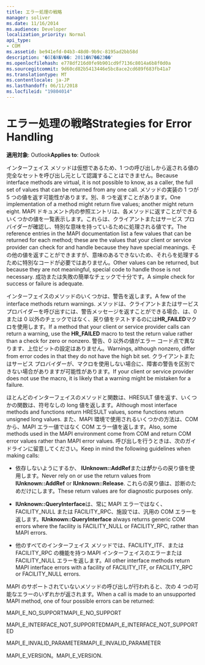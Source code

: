 ```yaml
---
title: エラー処理の戦略
manager: soliver
ms.date: 11/16/2014
ms.audience: Developer
localization_priority: Normal
api_type:
- COM
ms.assetid: be941efd-04b3-48d0-9b9c-8195ad2bb58d
description: '�ŏI�X�V��: 2011�N7��23��'
ms.openlocfilehash: e778df216d0fe9b901cd9f7136c8014a6b8f0d0a
ms.sourcegitcommit: 9d60cd82b5413446e5bc8ace2cd689f683fb41a7
ms.translationtype: MT
ms.contentlocale: ja-JP
ms.lasthandoff: 06/11/2018
ms.locfileid: "19804014"
---
```

# <a name="strategies-for-error-handling"></a><span data-ttu-id="3333a-103">エラー処理の戦略</span><span class="sxs-lookup"><span data-stu-id="3333a-103">Strategies for Error Handling</span></span>

  
  
<span data-ttu-id="3333a-104">**適用対象**: Outlook</span><span class="sxs-lookup"><span data-stu-id="3333a-104">**Applies to**: Outlook</span></span> 
  
<span data-ttu-id="3333a-105">インターフェイス メソッドは仮想であるため、1 つの呼び出しから返される値の完全なセットを呼び出し元として認識することはできません。</span><span class="sxs-lookup"><span data-stu-id="3333a-105">Because interface methods are virtual, it is not possible to know, as a caller, the full set of values that can be returned from any one call.</span></span> <span data-ttu-id="3333a-106">メソッドの実装の 1 つが 5 つの値を返す可能性があります。別、8 つを返すことがあります。</span><span class="sxs-lookup"><span data-stu-id="3333a-106">One implementation of a method might return five values; another might return eight.</span></span> <span data-ttu-id="3333a-107">MAPI ドキュメント内の参照エントリは、各メソッドに返すことができるいくつかの値を一覧表示します。これらは、クライアントまたはサービス プロバイダーが確認し、特別な意味を持っているために処理される値です。</span><span class="sxs-lookup"><span data-stu-id="3333a-107">The reference entries in the MAPI documentation list a few values that can be returned for each method; these are the values that your client or service provider can check for and handle because they have special meanings.</span></span> <span data-ttu-id="3333a-108">その他の値を返すことができますが、意味のあるできないため、それらを処理するために特別なコードが必要ではありません。</span><span class="sxs-lookup"><span data-stu-id="3333a-108">Other values can be returned, but because they are not meaningful, special code to handle those is not necessary.</span></span> <span data-ttu-id="3333a-109">成功または失敗の簡単なチェックで十分です。</span><span class="sxs-lookup"><span data-stu-id="3333a-109">A simple check for success or failure is adequate.</span></span>
  
<span data-ttu-id="3333a-110">インターフェイスのメソッドのいくつかは、警告を返します。</span><span class="sxs-lookup"><span data-stu-id="3333a-110">A few of the interface methods return warnings.</span></span> <span data-ttu-id="3333a-111">メソッドは、クライアントまたはサービス プロバイダーを呼び出すには、警告メッセージを返すことができる場合、は、0 または 0 以外のチェックではなく、戻り値をテストするのには**HR_FAILED**マクロを使用します。</span><span class="sxs-lookup"><span data-stu-id="3333a-111">If a method that your client or service provider calls can return a warning, use the **HR_FAILED** macro to test the return value rather than a check for zero or nonzero.</span></span> <span data-ttu-id="3333a-112">警告、0 以外の値がエラー コード点で異なります、上位ビットの設定はありません。</span><span class="sxs-lookup"><span data-stu-id="3333a-112">Warnings, although nonzero, differ from error codes in that they do not have the high bit set.</span></span> <span data-ttu-id="3333a-113">クライアントまたはサービス プロバイダーが、マクロを使用しない場合に、障害の警告を区別できない場合がありますが可能性があります。</span><span class="sxs-lookup"><span data-stu-id="3333a-113">If your client or service provider does not use the macro, it is likely that a warning might be mistaken for a failure.</span></span> 
  
<span data-ttu-id="3333a-114">ほとんどのインターフェイスのメソッドと関数は、HRESULT 値を返す、いくつかの関数は、符号なしの long 値を返します。</span><span class="sxs-lookup"><span data-stu-id="3333a-114">Although most interface methods and functions return HRESULT values, some functions return unsigned long values.</span></span> <span data-ttu-id="3333a-115">また、MAPI 環境で使用されるいくつかの方法は、COM から、MAPI エラー値ではなく COM エラー値を返します。</span><span class="sxs-lookup"><span data-stu-id="3333a-115">Also, some methods used in the MAPI environment come from COM and return COM error values rather than MAPI error values.</span></span> <span data-ttu-id="3333a-116">呼び出しを行うときは、次のガイドラインに留意してください。</span><span class="sxs-lookup"><span data-stu-id="3333a-116">Keep in mind the following guidelines when making calls:</span></span>
  
- <span data-ttu-id="3333a-117">依存しないようにするか、 **IUnknown::AddRef**または**が**からの戻り値を使用します。</span><span class="sxs-lookup"><span data-stu-id="3333a-117">Never rely on or use the return values from **IUnknown::AddRef** or **IUnknown::Release**.</span></span> <span data-ttu-id="3333a-118">これらの戻り値は、診断のためだけにします。</span><span class="sxs-lookup"><span data-stu-id="3333a-118">These return values are for diagnostic purposes only.</span></span> 
    
- <span data-ttu-id="3333a-119">**IUnknown::QueryInterface**は、常に MAPI エラーではなく、FACILITY_NULL または FACILITY_RPC、施設では、汎用の COM エラーを返します。</span><span class="sxs-lookup"><span data-stu-id="3333a-119">**IUnknown::QueryInterface** always returns generic COM errors where the facility is FACILITY_NULL or FACILITY_RPC, rather than MAPI errors.</span></span> 
    
- <span data-ttu-id="3333a-120">他のすべてのインターフェイス メソッドでは、FACILITY_ITF、または FACILITY_RPC の機能を持つ MAPI インターフェイスのエラーまたは FACILITY_NULL エラーを返します。</span><span class="sxs-lookup"><span data-stu-id="3333a-120">All other interface methods return MAPI interface errors with a facility of FACILITY_ITF, or FACILITY_RPC or FACILITY_NULL errors.</span></span>
    
<span data-ttu-id="3333a-121">MAPI のサポートされていないメソッドの呼び出しが行われると、次の 4 つの可能なエラーのいずれかが返されます。</span><span class="sxs-lookup"><span data-stu-id="3333a-121">When a call is made to an unsupported MAPI method, one of four possible errors can be returned:</span></span> 
  
<span data-ttu-id="3333a-122">MAPI_E_NO_SUPPORT</span><span class="sxs-lookup"><span data-stu-id="3333a-122">MAPI_E_NO_SUPPORT</span></span>
  
<span data-ttu-id="3333a-123">MAPI_E_INTERFACE_NOT_SUPPORTED</span><span class="sxs-lookup"><span data-stu-id="3333a-123">MAPI_E_INTERFACE_NOT_SUPPORTED</span></span>
  
<span data-ttu-id="3333a-124">MAPI_E_INVALID_PARAMETER</span><span class="sxs-lookup"><span data-stu-id="3333a-124">MAPI_E_INVALID_PARAMETER</span></span>
  
<span data-ttu-id="3333a-125">MAPI_E_VERSION。</span><span class="sxs-lookup"><span data-stu-id="3333a-125">MAPI_E_VERSION.</span></span> 
  

